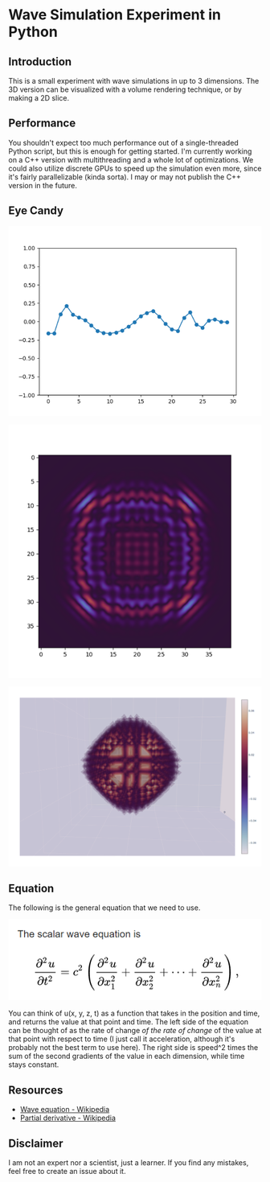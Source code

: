 # Wave Simulation Experiment in Python

## Introduction

This is a small experiment with wave simulations in up to 3 dimensions. The 3D version can be visualized with a volume rendering technique, or by making a 2D slice.

## Performance

You shouldn't expect too much performance out of a single-threaded Python script, but this is enough for getting started. I'm currently working on a C++ version with multithreading and a whole lot of optimizations. We could also utilize discrete GPUs to speed up the simulation even more, since it's fairly parallelizable (kinda sorta). I may or may not publish the C++ version in the future.

## Eye Candy

![Screenshot](images/screenshot-1.png)

![Screenshot](images/screenshot-2.png)

![Screenshot](images/screenshot-3.png)

## Equation

The following is the general equation that we need to use.

![Equation](images/equation.png)

You can think of u(x, y, z, t) as a function that takes in the position and time, and returns the value at that point and time. The left side of the equation can be thought of as the rate of change *of the rate of change* of the value at that point with respect to time (I just call it acceleration, although it's probably not the best term to use here). The right side is speed^2 times the sum of the second gradients of the value in each dimension, while time stays constant.

## Resources

 - [Wave equation - Wikipedia](https://en.wikipedia.org/wiki/Wave_equation)
 - [Partial derivative - Wikipedia](https://en.wikipedia.org/wiki/Partial_derivative)

## Disclaimer

I am not an expert nor a scientist, just a learner. If you find any mistakes, feel free to create an issue about it.

